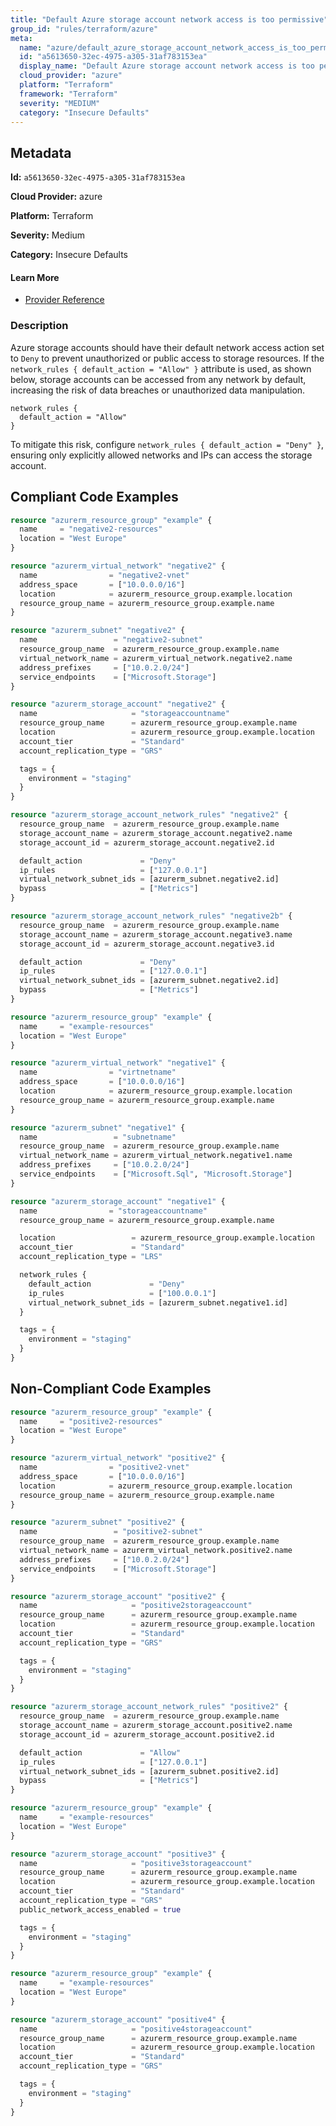 ```yaml
---
title: "Default Azure storage account network access is too permissive"
group_id: "rules/terraform/azure"
meta:
  name: "azure/default_azure_storage_account_network_access_is_too_permissive"
  id: "a5613650-32ec-4975-a305-31af783153ea"
  display_name: "Default Azure storage account network access is too permissive"
  cloud_provider: "azure"
  platform: "Terraform"
  framework: "Terraform"
  severity: "MEDIUM"
  category: "Insecure Defaults"
---
```

## Metadata

**Id:** `a5613650-32ec-4975-a305-31af783153ea`

**Cloud Provider:** azure

**Platform:** Terraform

**Severity:** Medium

**Category:** Insecure Defaults

#### Learn More

 - [Provider Reference](https://registry.terraform.io/providers/hashicorp/azurerm/latest/docs/resources/storage_account_network_rules#default_action)

### Description

 Azure storage accounts should have their default network access action set to `Deny` to prevent unauthorized or public access to storage resources. If the `network_rules { default_action = "Allow" }` attribute is used, as shown below, storage accounts can be accessed from any network by default, increasing the risk of data breaches or unauthorized data manipulation.

```
network_rules {
  default_action = "Allow"
}
```

To mitigate this risk, configure `network_rules { default_action = "Deny" }`, ensuring only explicitly allowed networks and IPs can access the storage account.


## Compliant Code Examples
```terraform
resource "azurerm_resource_group" "example" {
  name     = "negative2-resources"
  location = "West Europe"
}

resource "azurerm_virtual_network" "negative2" {
  name                = "negative2-vnet"
  address_space       = ["10.0.0.0/16"]
  location            = azurerm_resource_group.example.location
  resource_group_name = azurerm_resource_group.example.name
}

resource "azurerm_subnet" "negative2" {
  name                 = "negative2-subnet"
  resource_group_name  = azurerm_resource_group.example.name
  virtual_network_name = azurerm_virtual_network.negative2.name
  address_prefixes     = ["10.0.2.0/24"]
  service_endpoints    = ["Microsoft.Storage"]
}

resource "azurerm_storage_account" "negative2" {
  name                     = "storageaccountname"
  resource_group_name      = azurerm_resource_group.example.name
  location                 = azurerm_resource_group.example.location
  account_tier             = "Standard"
  account_replication_type = "GRS"

  tags = {
    environment = "staging"
  }
}

resource "azurerm_storage_account_network_rules" "negative2" {
  resource_group_name  = azurerm_resource_group.example.name
  storage_account_name = azurerm_storage_account.negative2.name
  storage_account_id = azurerm_storage_account.negative2.id

  default_action             = "Deny"
  ip_rules                   = ["127.0.0.1"]
  virtual_network_subnet_ids = [azurerm_subnet.negative2.id]
  bypass                     = ["Metrics"]
}

resource "azurerm_storage_account_network_rules" "negative2b" {
  resource_group_name  = azurerm_resource_group.example.name
  storage_account_name = azurerm_storage_account.negative3.name
  storage_account_id = azurerm_storage_account.negative3.id

  default_action             = "Deny"
  ip_rules                   = ["127.0.0.1"]
  virtual_network_subnet_ids = [azurerm_subnet.negative2.id]
  bypass                     = ["Metrics"]
}

```

```terraform
resource "azurerm_resource_group" "example" {
  name     = "example-resources"
  location = "West Europe"
}

resource "azurerm_virtual_network" "negative1" {
  name                = "virtnetname"
  address_space       = ["10.0.0.0/16"]
  location            = azurerm_resource_group.example.location
  resource_group_name = azurerm_resource_group.example.name
}

resource "azurerm_subnet" "negative1" {
  name                 = "subnetname"
  resource_group_name  = azurerm_resource_group.example.name
  virtual_network_name = azurerm_virtual_network.negative1.name
  address_prefixes     = ["10.0.2.0/24"]
  service_endpoints    = ["Microsoft.Sql", "Microsoft.Storage"]
}

resource "azurerm_storage_account" "negative1" {
  name                = "storageaccountname"
  resource_group_name = azurerm_resource_group.example.name

  location                 = azurerm_resource_group.example.location
  account_tier             = "Standard"
  account_replication_type = "LRS"

  network_rules {
    default_action             = "Deny"
    ip_rules                   = ["100.0.0.1"]
    virtual_network_subnet_ids = [azurerm_subnet.negative1.id]
  }

  tags = {
    environment = "staging"
  }
}

```
## Non-Compliant Code Examples
```terraform
resource "azurerm_resource_group" "example" {
  name     = "positive2-resources"
  location = "West Europe"
}

resource "azurerm_virtual_network" "positive2" {
  name                = "positive2-vnet"
  address_space       = ["10.0.0.0/16"]
  location            = azurerm_resource_group.example.location
  resource_group_name = azurerm_resource_group.example.name
}

resource "azurerm_subnet" "positive2" {
  name                 = "positive2-subnet"
  resource_group_name  = azurerm_resource_group.example.name
  virtual_network_name = azurerm_virtual_network.positive2.name
  address_prefixes     = ["10.0.2.0/24"]
  service_endpoints    = ["Microsoft.Storage"]
}

resource "azurerm_storage_account" "positive2" {
  name                     = "positive2storageaccount"
  resource_group_name      = azurerm_resource_group.example.name
  location                 = azurerm_resource_group.example.location
  account_tier             = "Standard"
  account_replication_type = "GRS"

  tags = {
    environment = "staging"
  }
}

resource "azurerm_storage_account_network_rules" "positive2" {
  resource_group_name  = azurerm_resource_group.example.name
  storage_account_name = azurerm_storage_account.positive2.name
  storage_account_id = azurerm_storage_account.positive2.id

  default_action             = "Allow"
  ip_rules                   = ["127.0.0.1"]
  virtual_network_subnet_ids = [azurerm_subnet.positive2.id]
  bypass                     = ["Metrics"]
}

```

```terraform
resource "azurerm_resource_group" "example" {
  name     = "example-resources"
  location = "West Europe"
}

resource "azurerm_storage_account" "positive3" {
  name                     = "positive3storageaccount"
  resource_group_name      = azurerm_resource_group.example.name
  location                 = azurerm_resource_group.example.location
  account_tier             = "Standard"
  account_replication_type = "GRS"
  public_network_access_enabled = true

  tags = {
    environment = "staging"
  }
}
```

```terraform
resource "azurerm_resource_group" "example" {
  name     = "example-resources"
  location = "West Europe"
}

resource "azurerm_storage_account" "positive4" {
  name                     = "positive4storageaccount"
  resource_group_name      = azurerm_resource_group.example.name
  location                 = azurerm_resource_group.example.location
  account_tier             = "Standard"
  account_replication_type = "GRS"

  tags = {
    environment = "staging"
  }
}
```